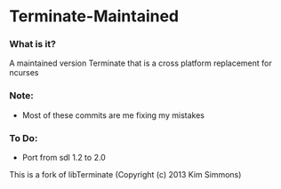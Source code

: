 # Terminate-Maintained

### What is it?
A maintained version Terminate that is a cross platform replacement for ncurses

### Note:
 - Most of these commits are me fixing my mistakes

### To Do:
 - Port from sdl 1.2 to 2.0

This is a fork of libTerminate (Copyright (c) 2013 Kim Simmons)
